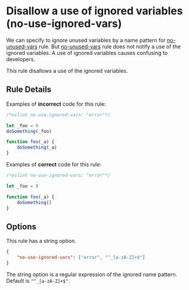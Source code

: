 # Disallow a use of ignored variables (no-use-ignored-vars)

We can specify to ignore unused variables by a name pattern for [no-unused-vars] rule.
But [no-unused-vars] rule does not notify a use of the ignored variables.
A use of ignored variables causes confusing to developers.

This rule disallows a use of the ignored variables.

## Rule Details

Examples of **incorrect** code for this rule:

```js
/*eslint no-use-ignored-vars: "error"*/

let _foo = 0
doSomething(_foo)

function foo(_a) {
    doSomething(_a)
}
```

Examples of **correct** code for this rule:

```js
/*eslint no-use-ignored-vars: "error"*/

let _foo = 0

function foo(_a) {
    doSomething()
}
```

## Options

This rule has a string option.

```json
{
    "no-use-ignored-vars": ["error", "^_[a-zA-Z]+$"]
}
```

The string option is a regular expression of the ignored name pattern.
Default is `"^_[a-zA-Z]+$"`.

[no-unused-vars]: http://eslint.org/docs/rules/no-unused-vars
